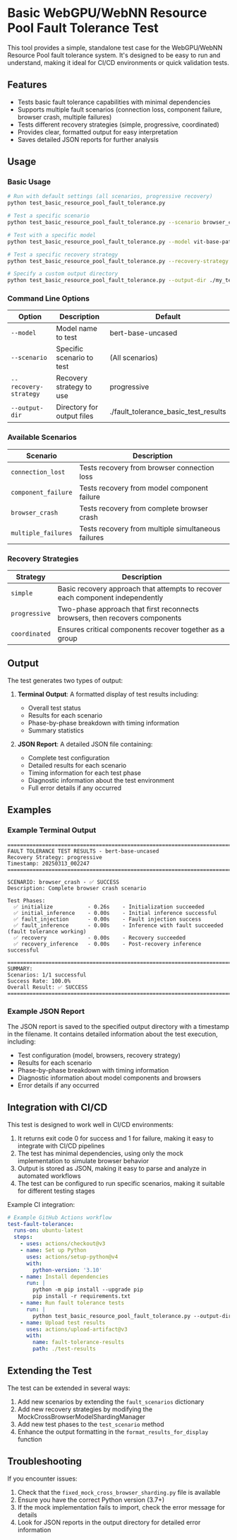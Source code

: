 # Basic WebGPU/WebNN Resource Pool Fault Tolerance Test

This tool provides a simple, standalone test case for the WebGPU/WebNN Resource Pool fault tolerance system. It's designed to be easy to run and understand, making it ideal for CI/CD environments or quick validation tests.

## Features

- Tests basic fault tolerance capabilities with minimal dependencies
- Supports multiple fault scenarios (connection loss, component failure, browser crash, multiple failures)
- Tests different recovery strategies (simple, progressive, coordinated)
- Provides clear, formatted output for easy interpretation
- Saves detailed JSON reports for further analysis

## Usage

### Basic Usage

```bash
# Run with default settings (all scenarios, progressive recovery)
python test_basic_resource_pool_fault_tolerance.py

# Test a specific scenario
python test_basic_resource_pool_fault_tolerance.py --scenario browser_crash

# Test with a specific model
python test_basic_resource_pool_fault_tolerance.py --model vit-base-patch16-224

# Test a specific recovery strategy
python test_basic_resource_pool_fault_tolerance.py --recovery-strategy coordinated

# Specify a custom output directory
python test_basic_resource_pool_fault_tolerance.py --output-dir ./my_test_results
```

### Command Line Options

| Option | Description | Default |
|--------|-------------|---------|
| `--model` | Model name to test | bert-base-uncased |
| `--scenario` | Specific scenario to test | (All scenarios) |
| `--recovery-strategy` | Recovery strategy to use | progressive |
| `--output-dir` | Directory for output files | ./fault_tolerance_basic_test_results |

### Available Scenarios

| Scenario | Description |
|----------|-------------|
| `connection_lost` | Tests recovery from browser connection loss |
| `component_failure` | Tests recovery from model component failure |
| `browser_crash` | Tests recovery from complete browser crash |
| `multiple_failures` | Tests recovery from multiple simultaneous failures |

### Recovery Strategies

| Strategy | Description |
|----------|-------------|
| `simple` | Basic recovery approach that attempts to recover each component independently |
| `progressive` | Two-phase approach that first reconnects browsers, then recovers components |
| `coordinated` | Ensures critical components recover together as a group |

## Output

The test generates two types of output:

1. **Terminal Output**: A formatted display of test results including:
   - Overall test status
   - Results for each scenario
   - Phase-by-phase breakdown with timing information
   - Summary statistics

2. **JSON Report**: A detailed JSON file containing:
   - Complete test configuration
   - Detailed results for each scenario
   - Timing information for each test phase
   - Diagnostic information about the test environment
   - Full error details if any occurred

## Examples

### Example Terminal Output

```
================================================================================
FAULT TOLERANCE TEST RESULTS - bert-base-uncased
Recovery Strategy: progressive
Timestamp: 20250313_002247
================================================================================

SCENARIO: browser_crash - ✅ SUCCESS
Description: Complete browser crash scenario

Test Phases:
  ✅ initialize           - 0.26s    - Initialization succeeded
  ✅ initial_inference    - 0.00s    - Initial inference successful
  ✅ fault_injection      - 0.00s    - Fault injection success
  ✅ fault_inference      - 0.00s    - Inference with fault succeeded (fault tolerance working)
  ✅ recovery             - 0.00s    - Recovery succeeded
  ✅ recovery_inference   - 0.00s    - Post-recovery inference successful

================================================================================
SUMMARY:
Scenarios: 1/1 successful
Success Rate: 100.0%
Overall Result: ✅ SUCCESS
================================================================================
```

### Example JSON Report

The JSON report is saved to the specified output directory with a timestamp in the filename. It contains detailed information about the test execution, including:

- Test configuration (model, browsers, recovery strategy)
- Results for each scenario
- Phase-by-phase breakdown with timing information
- Diagnostic information about model components and browsers
- Error details if any occurred

## Integration with CI/CD

This test is designed to work well in CI/CD environments:

1. It returns exit code 0 for success and 1 for failure, making it easy to integrate with CI/CD pipelines
2. The test has minimal dependencies, using only the mock implementation to simulate browser behavior
3. Output is stored as JSON, making it easy to parse and analyze in automated workflows
4. The test can be configured to run specific scenarios, making it suitable for different testing stages

Example CI integration:

```yaml
# Example GitHub Actions workflow
test-fault-tolerance:
  runs-on: ubuntu-latest
  steps:
    - uses: actions/checkout@v3
    - name: Set up Python
      uses: actions/setup-python@v4
      with:
        python-version: '3.10'
    - name: Install dependencies
      run: |
        python -m pip install --upgrade pip
        pip install -r requirements.txt
    - name: Run fault tolerance tests
      run: |
        python test_basic_resource_pool_fault_tolerance.py --output-dir ./test-results
    - name: Upload test results
      uses: actions/upload-artifact@v3
      with:
        name: fault-tolerance-results
        path: ./test-results
```

## Extending the Test

The test can be extended in several ways:

1. Add new scenarios by extending the `fault_scenarios` dictionary
2. Add new recovery strategies by modifying the MockCrossBrowserModelShardingManager
3. Add new test phases to the `test_scenario` method
4. Enhance the output formatting in the `format_results_for_display` function

## Troubleshooting

If you encounter issues:

1. Check that the `fixed_mock_cross_browser_sharding.py` file is available
2. Ensure you have the correct Python version (3.7+)
3. If the mock implementation fails to import, check the error message for details
4. Look for JSON reports in the output directory for detailed error information